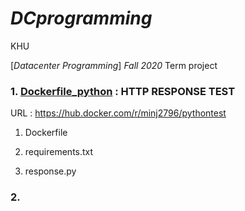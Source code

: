 # *DCprogramming*

KHU

[*Datacenter Programming*] *Fall 2020* Term project



### 1. [Dockerfile_python](https://github.com/MinJaeKim2796/DCprogramming/tree/main/Dockerfile_python) : HTTP RESPONSE TEST

URL : https://hub.docker.com/r/minj2796/pythontest

  1) Dockerfile
  
  2) requirements.txt

  3) response.py
 


### 2. []()

